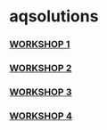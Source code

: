 # aqsolutions

### [WORKSHOP 1](https://nbviewer.org/github/bjsilver/aqsolutions/blob/main/workshop_1.ipynb)
### [WORKSHOP 2](https://nbviewer.org/github/bjsilver/aqsolutions/blob/main/workshop_2.ipynb)
### [WORKSHOP 3](https://nbviewer.org/github/bjsilver/aqsolutions/blob/main/workshop_3.ipynb)
### [WORKSHOP 4](https://nbviewer.org/github/bjsilver/aqsolutions/blob/main/workshop_4.ipynb)
